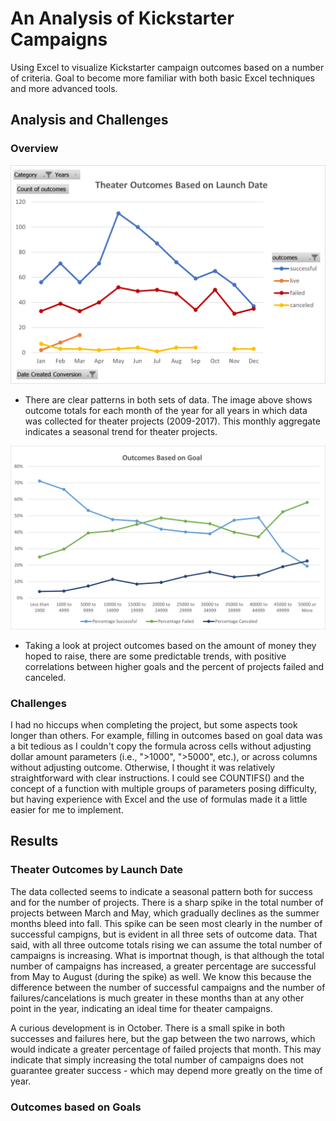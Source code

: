 # An Analysis of Kickstarter Campaigns
  Using Excel to visualize Kickstarter campaign outcomes based on a number of criteria. Goal to become more familiar with both basic Excel techniques and more advanced   tools.

## Analysis and Challenges
### Overview
  ![Theater_Outcomes_vs_Launch](./Resources/Theater_Outcomes_vs_Launch.png)
  * There are clear patterns in both sets of data. The image above shows outcome totals for each month of the year for all years in which data was collected for theater projects (2009-2017). This monthly aggregate indicates a seasonal trend for theater projects.


  ![Outcomes_vs_Goals](./Resources/Outcomes_vs_Goals.png)
  * Taking a look at project outcomes based on the amount of money they hoped to raise, there are some predictable trends, with positive correlations between higher goals and the percent of projects failed and canceled. 


### Challenges
  I had no hiccups when completing the project, but some aspects took longer than others. For example, filling in outcomes based on goal data was a bit tedious as I couldn't copy the formula across cells without adjusting dollar amount parameters (i.e., ">1000", ">5000", etc.), or across columns without adjusting outcome. Otherwise, I thought it was relatively straightforward with clear instructions. I could see COUNTIFS() and the concept of a function with multiple groups of parameters posing difficulty, but having experience with Excel and the use of formulas made it a little easier for me to implement.
  
  
## Results
### Theater Outcomes by Launch Date
  The data collected seems to indicate a seasonal pattern both for success and for the number of projects. There is a sharp spike in the total number of projects between March and May, which gradually declines as the summer months bleed into fall. This spike can be seen most clearly in the number of successful campigns, but is evident in all three sets of outcome data. That said, with all three outcome totals rising we can assume the total number of campaigns is increasing. What is importnat though, is that although the total number of campaigns has increased, a greater percentage are successful from May to August (during the spike) as well. We know this because the difference between the number of successful campaigns and the number of failures/cancelations is much greater in these months than at any other point in the year, indicating an ideal time for theater campaigns.
  
  A curious development is in October. There is a small spike in both successes and failures here, but the gap between the two narrows, which would indicate a greater percentage of failed projects that month. This may indicate that simply increasing the total number of campaigns does not guarantee greater success - which may depend more greatly on the time of year.
  
### Outcomes based on Goals
  
